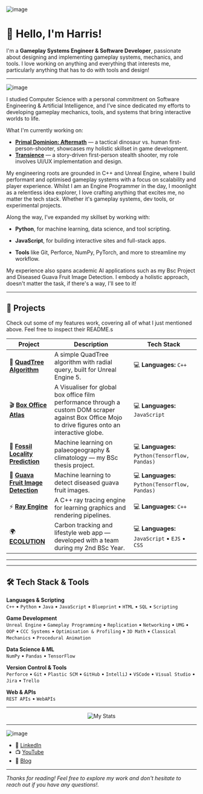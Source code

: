 ![image](https://github.com/user-attachments/assets/a0017494-3432-498c-b0ea-0fbf591010c8)



# 👋 Hello, I'm Harris!

I'm a **Gameplay Systems Engineer & Software Developer**, passionate about designing and implementing gameplay systems, mechanics, and tools. I love working on anything and everything that interests me, particularly anything that has to do with tools and design!

---

![image](https://github.com/user-attachments/assets/ffef0dcb-6f3b-44ba-a533-f5b97084dfd0)



I studied Computer Science with a personal commitment on Software Engineering & Artificial Intelligence, and I’ve since dedicated my efforts to developing gameplay mechanics, tools, and systems that bring interactive worlds to life.

What I'm currently working on:
- **[Primal Dominion: Aftermath](https://store.steampowered.com/app/1552190/Primal_Dominion_Aftermath/)** — a tactical dinosaur vs. human first-person-shooter, showcases my holistic skillset in game development.
- **[Transience](https://store.steampowered.com/app/2124100/Transience/)** — a story-driven first-person stealth shooter, my role involves UI/UX implementation and design.

My engineering roots are grounded in C++ and Unreal Engine, where I build performant and optimised gameplay systems with a focus on scalability and player experience. Whilst I am an Engine Programmer in the day, I moonlight as a relentless idea explorer, I love crafting anything that excites me, no matter the tech stack. Whether it's gameplay systems, dev tools, or experimental projects.

Along the way, I’ve expanded my skillset by working with:

- **Python**, for machine learning, data science, and tool scripting.

- **JavaScript**, for building interactive sites and full-stack apps.

- **Tools** like Git, Perforce, NumPy, PyTorch, and more to streamline my workflow.

My experience also spans academic AI applications such as my Bsc Project and Diseased Guava Fruit Image Detection.
I embody a holistic approach, doesn't matter the task, if there's a way, I'll see to it!



---


## 🧪 Projects

Check out some of my features work, covering all of what I just mentioned above. Feel free to inspect their README.s

| Project | Description | Tech Stack |
|--------|-------------|------------|
| 🌴 [**QuadTree Algorithm**](https://github.com/PrimalRex/QuadTree--UE5) | A simple QuadTree algorithm with radial query, built for Unreal Engine 5. | 💻 **Languages:** `C++` |
| 🎬 [**Box Office Atlas**](https://github.com/PrimalRex/Box-Office-Atlas) | A Visualiser for global box office film performance through a custom DOM scraper against Box Office Mojo to drive figures onto an interactive globe. | 💻 **Languages:** `JavaScript` |
| 🦖 [**Fossil Locality Prediction**](https://github.com/PrimalRex/Fossil-Locality-Prediction) | Machine learning on palaeogeography & climatology — my BSc thesis project. | 💻 **Languages:** `Python(Tensorflow, Pandas)`|
| 🍐 [**Guava Fruit Image Detection**](https://github.com/PrimalRex/GuavaFruitDetection) | Machine learning to detect diseased guava fruit images. | 💻 **Languages:** `Python(Tensorflow, Pandas)`|
| ⚡ [**Ray Engine**](https://github.com/PrimalRex/Ray-Engine) | A C++ ray tracing engine for learning graphics and rendering pipelines. | 💻 **Languages:** `C++` |
| 🌍 [**ECOLUTION**](https://github.com/Ctrl-Alt-Defeat-24/ECOLUTION) | Carbon tracking and lifestyle web app — developed with a team during my 2nd BSc Year. | 💻 **Languages:** `JavaScript` • `EJS` • `CSS`|


---

---

## 🛠 Tech Stack & Tools

**Languages & Scripting**  
`C++` • `Python` • `Java` • `JavaScript` • `Blueprint` • `HTML` • `SQL` • `Scripting`

**Game Development**  
`Unreal Engine` • `Gameplay Programming` • `Replication` • `Networking` • `UMG` • `OOP` • `CCC Systems` • `Optimisation & Profiling` • `3D Math` • `Classical Mechanics` • `Procedural Animation`

**Data Science & ML**  
`NumPy` • `Pandas` • `TensorFlow`

**Version Control & Tools**  
`Perforce` • `Git` • `Plastic SCM` • `GitHub` • `IntelliJ` • `VSCode` • `Visual Studio` • `Jira` • `Trello`

**Web & APIs**  
`REST APIs` • `WebAPIs`

---

<p align="center">
  <img src="https://github-readme-stats.vercel.app/api?username=PrimalRex&show_icons=true&theme=tokyonight" alt="My Stats">
</p>

---

![image](https://github.com/user-attachments/assets/3abee1ef-02c2-43ba-abee-20eebc95740d)



- 💼 [LinkedIn](https://www.linkedin.com/in/harris-barra-a8b688231/)
- 📺 [YouTube](https://www.youtube.com/@THEPRIMALREX)
- 📔 [Blog](https://harrisbarra.medium.com)

---

_Thanks for reading! Feel free to explore my work and don't hesitate to reach out if you have any questions!._
